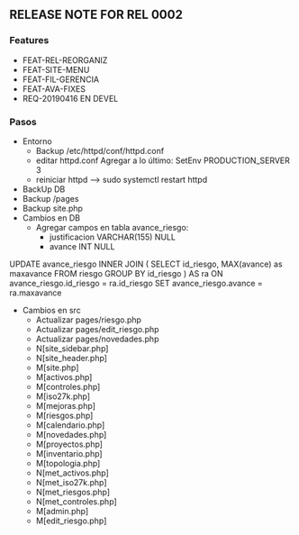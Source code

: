 ## RELEASE NOTE FOR REL 0002
### Features
- FEAT-REL-REORGANIZ
- FEAT-SITE-MENU
- FEAT-FIL-GERENCIA
- FEAT-AVA-FIXES
- REQ-20190416  EN DEVEL

### Pasos
- Entorno
    - Backup /etc/httpd/conf/httpd.conf
    - editar httpd.conf
        Agregar a lo último: SetEnv PRODUCTION_SERVER 3
    - reiniciar httpd -->  sudo systemctl restart httpd
- BackUp DB     
- Backup /pages 
- Backup site.php
- Cambios en DB
    - Agregar campos en tabla avance_riesgo:
        - justificacion VARCHAR(155) NULL
        - avance INT NULL

UPDATE avance_riesgo
INNER JOIN
(
SELECT id_riesgo, MAX(avance) as maxavance
FROM riesgo
GROUP BY id_riesgo
) AS ra ON avance_riesgo.id_riesgo = ra.id_riesgo
SET avance_riesgo.avance = ra.maxavance


- Cambios en src
    - Actualizar pages/riesgo.php
    - Actualizar pages/edit_riesgo.php
    - Actualizar pages/novedades.php
    - N[site_sidebar.php]
    - N[site_header.php]
    - M[site.php]
    - M[activos.php]
    - M[controles.php]
    - M[iso27k.php]
    - M[mejoras.php]
    - M[riesgos.php]
    - M[calendario.php]
    - M[novedades.php]
    - M[proyectos.php]
    - M[inventario.php]
    - M[topologia.php]
    - N[met_activos.php]
    - N[met_iso27k.php]
    - N[met_riesgos.php]
    - N[met_controles.php]
    - M[admin.php]
    - M[edit_riesgo.php]